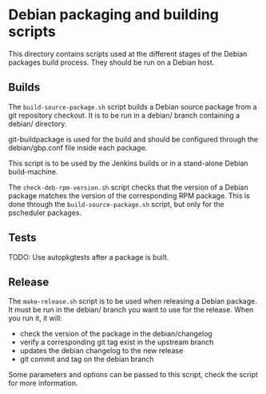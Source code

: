 # Debian packaging and building scripts

This directory contains scripts used at the different stages of the
Debian packages build process.  They should be run on a Debian host.

## Builds
The `build-source-package.sh` script builds a Debian source package from
a git repository checkout.  It is to be run in a debian/ branch containing
a debian/ directory.

git-buildpackage is used for the build and should be configured through
the debian/gbp.conf file inside each package.

This script is to be used by the Jenkins builds or in a stand-alone Debian
build-machine.


The `check-deb-rpm-version.sh` script checks that the version of a Debian
package matches the version of the corresponding RPM package.  This is
done through the `build-source-package.sh` script, but  only for the
pscheduler packages.

## Tests
TODO: Use autopkgtests after a package is built.

## Release

The `make-release.sh` script is to be used when releasing a Debian package.
It must be run in the debian/ branch you want to use for the release. When
you run it, it will:
 - check the version of the package in the debian/changelog
 - verify a corresponding git tag exist in the upstream branch
 - updates the debian changelog to the new release
 - git commit and tag on the debian branch

Some parameters and options can be passed to this script, check the script
for more information.

